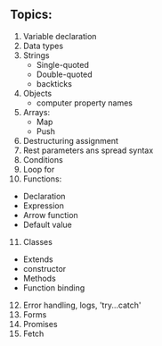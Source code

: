 ## Topics:
1. Variable declaration
2. Data types
3. Strings
   * Single-quoted
   * Double-quoted
   * backticks
4. Objects
   * computer property names
5. Arrays:
   * Map
   * Push
6. Destructuring assignment
7. Rest parameters ans spread syntax
8. Conditions
9. Loop for
10. Functions:
* Declaration
* Expression
* Arrow function
* Default value
11. Classes
   * Extends
   * constructor
   * Methods
   * Function binding
12. Error handling, logs, 'try...catch'
13. Forms
14. Promises
15. Fetch